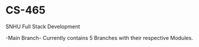 # CS-465
SNHU
Full Stack Development


-Main Branch-
Currently contains 5 Branches with their respective Modules.
